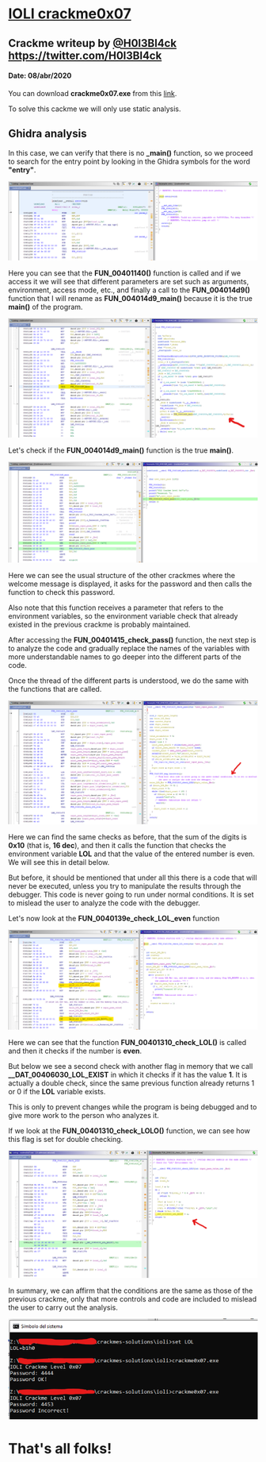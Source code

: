 # [IOLI crackme0x07](crackme0x07.exe) 

## Crackme writeup by [@H0l3Bl4ck](https://twitter.com/H0l3Bl4ck) https://twitter.com/H0l3Bl4ck
#### Date: 08/abr/2020 

You can download **crackme0x07.exe** from this [link](crackme0x07.exe). 

To solve this cackme we will only use static analysis.


## Ghidra analysis

In this case, we can verify that there is no **_main()** function, so we proceed to search for the entry point by looking in the Ghidra symbols for the word **"entry"**.

![crackme_001](crackme0x07-001.png "entry point") 

Here you can see that the **FUN_00401140()** function is called and if we access it we will see that different parameters are set such as arguments, environment, access mode, etc., and finally a call to the **FUN_004014d9()** function that I will rename as **FUN_004014d9_main()** because it is the true **main()** of the program.

![crackme_002](crackme0x07-002.png "find main") 

Let's check if the **FUN_004014d9_main()** function is the true **main()**.

![crackme_003](crackme0x07-003.png "main") 

Here we can see the usual structure of the other crackmes where the welcome message is displayed, it asks for the password and then calls the function to check this password.

Also note that this function receives a parameter that refers to the environment variables, so the environment variable check that already existed in the previous crackme is probably maintained.


After accessing the **FUN_00401415_check_pass()** function, the next step is to analyze the code and gradually replace the names of the variables with more understandable names to go deeper into the different parts of the code.

Once the thread of the different parts is understood, we do the same with the functions that are called.

![crackme_004](crackme0x07-004.png "check_pass") 

Here we can find the same checks as before, that the sum of the digits is **0x10** (that is, **16 dec**), and then it calls the function that checks the environment variable **LOL** and that the value of the entered number is even. We will see this in detail below.

But before, it should be mentioned that under all this there is a code that will never be executed, unless you try to manipulate the results through the debugger. This code is never going to run under normal conditions. It is set to mislead the user to analyze the code with the debugger.

Let's now look at the **FUN_0040139e_check_LOL_even** function

![crackme_005](crackme0x07-005.png "check_LOL_even") 

Here we can see that the function **FUN_00401310_check_LOL()** is called and then it checks if the number is **even**.

But below we see a second check with another flag in memory that we call **__DAT_00406030_LOL_EXIST** in which it checks if it has the value **1**. It is actually a double check, since the same previous function already returns 1 or 0 if the **LOL** variable exists.

This is only to prevent changes while the program is being debugged and to give more work to the person who analyzes it.

If we look at the **FUN_00401310_check_LOLO()** function, we can see how this flag is set for double checking.

![crackme_006](crackme0x07-006.png "check_LOLO") 

In summary, we can affirm that the conditions are the same as those of the previous crackme, only that more controls and code are included to mislead the user to carry out the analysis.

![crackme_007](crackme0x07-007.png "result") 


# That's all folks!


